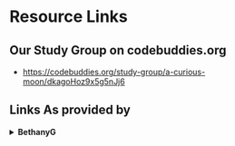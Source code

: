 # Resource Links
## Our Study Group on codebuddies.org
* https://codebuddies.org/study-group/a-curious-moon/dkagoHoz9x5g5nJj6
## Links As provided by

<details><summary><b>BethanyG</b></summary>
<p>

* Regarding the book
  * A less than five minute video by the author on what this book is about  
    https://vimeo.com/247734637
  * where you can purchase the book  
    https://bigmachine.io/products/a-curious-moon
  * code from the book  
  https://github.com/red-4/curious-moon

</p>
</details>
